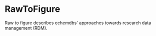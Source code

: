 # RawToFigure

Raw to figure describes echemdbs' approaches towards research data management (RDM).
